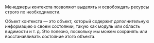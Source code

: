 Менеджеры контекста позволяют выделять и освобождать ресурсы строго по необходимости.

Объект контекста — это объект, который содержит дополнительную информацию о своем состоянии, такую как модуль или область видимости и т. д. Это полезно, поскольку мы можем сохранять или восстанавливать состояние этого объекта.
